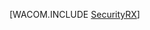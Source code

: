 <properties linkid="develop-dotnet-security" urlDisplayName="Security" pageTitle="Security best practices (.NET) - Azure" metaKeywords="Azure security, intro security Azure, overview Azure security, Azure security basics" description="An introduction to security in Azure." metaCanonical="" services="web-sites,virtual-machines,sql-database,storage,service-bus,active-directory" documentationCenter=".NET" title="" authors="" solutions="" manager="" editor="" />
<tags ms.service="web-sites,virtual-machines,sql-database,storage,service-bus,active-directory"
    ms.date="09/01/2014"
    wacn.date="04/11/2015"
    />

[WACOM.INCLUDE [SecurityRX](../includes/SecurityRX.md)]

  [SecurityRX]: ../includes/SecurityRX.md
